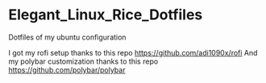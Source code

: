 # Elegant_Linux_Rice_Dotfiles
Dotfiles of my ubuntu configuration


I got my rofi setup thanks to this repo https://github.com/adi1090x/rofi
And my polybar customization thanks to this repo https://github.com/polybar/polybar
